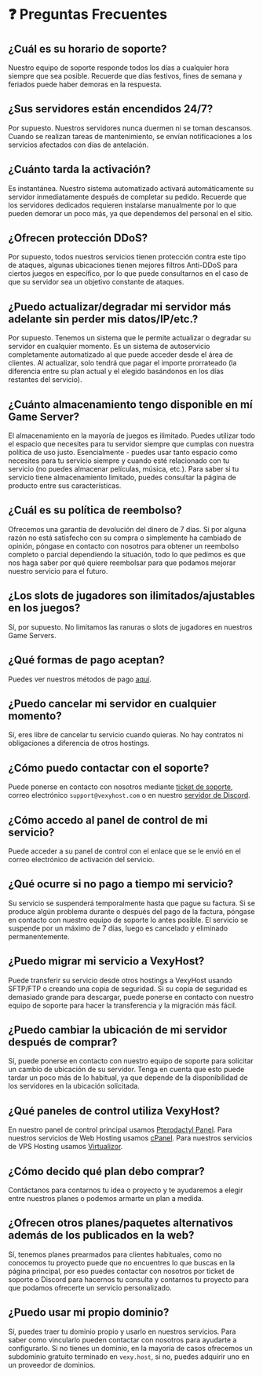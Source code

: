 # ❓ Preguntas Frecuentes

## ¿Cuál es su horario de soporte?

Nuestro equipo de soporte responde todos los días a cualquier hora siempre que sea posible. Recuerde que días festivos, fines de semana y feriados puede haber demoras en la respuesta.

## ¿Sus servidores están encendidos 24/7?

Por supuesto. Nuestros servidores nunca duermen ni se toman descansos. Cuando se realizan tareas de mantenimiento, se envían notificaciones a los servicios afectados con días de antelación.

## ¿Cuánto tarda la activación?

Es instantánea. Nuestro sistema automatizado activará automáticamente su servidor inmediatamente después de completar su pedido. Recuerde que los servidores dedicados requieren instalarse manualmente por lo que pueden demorar un poco más, ya que dependemos del personal en el sitio.

## ¿Ofrecen protección DDoS?

Por supuesto, todos nuestros servicios tienen protección contra este tipo de ataques, algunas ubicaciones tienen mejores filtros Anti-DDoS para ciertos juegos en específico, por lo que puede consultarnos en el caso de que su servidor sea un objetivo constante de ataques.

## ¿Puedo actualizar/degradar mi servidor más adelante sin perder mis datos/IP/etc.?

Por supuesto. Tenemos un sistema que le permite actualizar o degradar su servidor en cualquier momento. Es un sistema de autoservicio completamente automatizado al que puede acceder desde el área de clientes. Al actualizar, solo tendrá que pagar el importe prorrateado (la diferencia entre su plan actual y el elegido basándonos en los días restantes del servicio).

## ¿Cuánto almacenamiento tengo disponible en mí Game Server?

El almacenamiento en la mayoría de juegos es ilimitado. Puedes utilizar todo el espacio que necesites para tu servidor siempre que cumplas con nuestra política de uso justo. Esencialmente - puedes usar tanto espacio como necesites para tu servicio siempre y cuando esté relacionado con tu servicio (no puedes almacenar películas, música, etc.). Para saber si tu servicio tiene almacenamiento limitado, puedes consultar la página de producto entre sus características.

## ¿Cuál es su política de reembolso?

Ofrecemos una garantía de devolución del dinero de 7 días. Si por alguna razón no está satisfecho con su compra o simplemente ha cambiado de opinión, póngase en contacto con nosotros para obtener un reembolso completo o parcial dependiendo la situación, todo lo que pedimos es que nos haga saber por qué quiere reembolsar para que podamos mejorar nuestro servicio para el futuro.

## ¿Los slots de jugadores son ilimitados/ajustables en los juegos?

Sí, por supuesto. No limitamos las ranuras o slots de jugadores en nuestros Game Servers.

## ¿Qué formas de pago aceptan?

Puedes ver nuestros métodos de pago [aquí](https://vexyhost.com/es/payment-methods/).

## ¿Puedo cancelar mi servidor en cualquier momento?

Sí, eres libre de cancelar tu servicio cuando quieras. No hay contratos ni obligaciones a diferencia de otros hostings.

## ¿Cómo puedo contactar con el soporte?

Puede ponerse en contacto con nosotros mediante [ticket de soporte](https://vexyhost.com/support), correo electrónico `support@vexyhost.com` o en nuestro [servidor de Discord](https://discord.vexyhost.com).

## ¿Cómo accedo al panel de control de mi servicio?

Puede acceder a su panel de control con el enlace que se le envió en el correo electrónico de activación del servicio.

## ¿Qué ocurre si no pago a tiempo mi servicio?

Su servicio se suspenderá temporalmente hasta que pague su factura. Si se produce algún problema durante o después del pago de la factura, póngase en contacto con nuestro equipo de soporte lo antes posible. El servicio se suspende por un máximo de 7 días, luego es cancelado y eliminado permanentemente.

## ¿Puedo migrar mi servicio a VexyHost?

Puede transferir su servicio desde otros hostings a VexyHost usando SFTP/FTP o creando una copia de seguridad. Si su copia de seguridad es demasiado grande para descargar, puede ponerse en contacto con nuestro equipo de soporte para hacer la transferencia y la migración más fácil.

## ¿Puedo cambiar la ubicación de mi servidor después de comprar?

Sí, puede ponerse en contacto con nuestro equipo de soporte para solicitar un cambio de ubicación de su servidor. Tenga en cuenta que esto puede tardar un poco más de lo habitual, ya que depende de la disponibilidad de los servidores en la ubicación solicitada.

## ¿Qué paneles de control utiliza VexyHost?

En nuestro panel de control principal usamos [Pterodactyl Panel](https://pterodactyl.io/). Para nuestros servicios de Web Hosting usamos [cPanel](https://cpanel.net/). Para nuestros servicios de VPS Hosting usamos [Virtualizor](https://www.virtualizor.com/).

## ¿Cómo decido qué plan debo comprar?

Contáctanos para contarnos tu idea o proyecto y te ayudaremos a elegir entre nuestros planes o podemos armarte un plan a medida.

## ¿Ofrecen otros planes/paquetes alternativos además de los publicados en la web?

Sí, tenemos planes prearmados para clientes habituales, como no conocemos tu proyecto puede que no encuentres lo que buscas en la página principal, por eso puedes contactar con nosotros por ticket de soporte o Discord para hacernos tu consulta y contarnos tu proyecto para que podamos ofrecerte un servicio personalizado.

## ¿Puedo usar mi propio dominio?

Sí, puedes traer tu dominio propio y usarlo en nuestros servicios. Para saber como vincularlo pueden contactar con nosotros para ayudarte a configurarlo. Si no tienes un dominio, en la mayoría de casos ofrecemos un subdominio gratuito terminado en `vexy.host`, si no, puedes adquirir uno en un proveedor de dominios.
